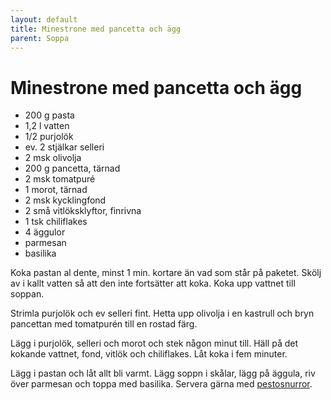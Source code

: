 ```yaml
---
layout: default
title: Minestrone med pancetta och ägg
parent: Soppa
---
```

# Minestrone med pancetta och ägg


- 200 g pasta
- 1,2 l vatten
- 1/2 purjolök
- ev. 2 stjälkar selleri
- 2 msk olivolja
- 200 g pancetta, tärnad
- 2 msk tomatpuré
- 1 morot, tärnad
- 2 msk kycklingfond
- 2 små vitlöksklyftor, finrivna
- 1 tsk chiliflakes
- 4 äggulor
- parmesan
- basilika


Koka pastan al dente, minst 1 min. kortare än vad som står på paketet. Skölj av i kallt
vatten så att den inte fortsätter att koka. Koka upp vattnet till soppan.

Strimla purjolök och ev selleri fint. Hetta upp olivolja i en kastrull och bryn pancettan
med tomatpurén till en rostad färg.

Lägg i purjolök, selleri och morot och stek någon minut till. Häll på det kokande vattnet,
fond, vitlök och chiliflakes. Låt koka i fem minuter.

Lägg i pastan och låt allt bli varmt. Lägg soppn i skålar, lägg på äggula, riv över
parmesan och toppa med basilika. Servera gärna med [pestosnurror](../Bakat/pestosnurror).